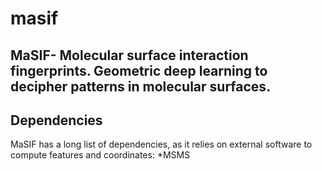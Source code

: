 # masif
## MaSIF- Molecular surface interaction fingerprints. Geometric deep learning to decipher patterns in molecular surfaces.

## Dependencies 
MaSIF has a long list of dependencies, as it relies on external software to compute features and coordinates: 
*MSMS
